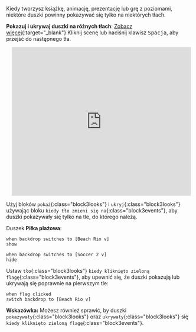Kiedy tworzysz książkę, animację, prezentację lub grę z poziomami, niektóre duszki powinny pokazywać się tylko na niektórych tłach.

**Pokazuj i ukrywaj duszki na różnych tłach**: [Zobacz więcej](https://scratch.mit.edu/projects/499876704/editor){:target="_blank"}
Kliknij scenę lub naciśnij klawisz <kbd>Spacja</kbd>, aby przejść do następnego tła.
<div class="scratch-preview" style="margin-left: 15px;">
  <iframe allowtransparency="true" width="485" height="402" src="https://scratch.mit.edu/projects/embed/499876704/?autostart=false" frameborder="0"></iframe>
</div>

Użyj bloków `pokaż`{:class="block3looks"} i `ukryj`{:class="block3looks"} używając bloku `kiedy tło zmieni się na`{:class="block3events"}, aby duszki pokazywały się tylko na tle, do którego należą.

Duszek **Piłka plażowa**:
```blocks3
when backdrop switches to [Beach Rio v]
show

when backdrop switches to [Soccer 2 v]
hide
```

Ustaw `tło`{:class="block3looks"} `kiedy kliknięto zieloną flagę`{:class="block3events"}, aby upewnić się, że duszki pokazują lub ukrywają się poprawnie na pierwszym tle:

```blocks3
when flag clicked
switch backdrop to [Beach Rio v]
```

**Wskazówka:** Możesz również sprawić, by duszki `pokazywały`{:class="block3looks"} oraz `ukrywały`{:class="block3looks"} się `kiedy kliknięto zieloną flagę`{:class="block3events"}.
